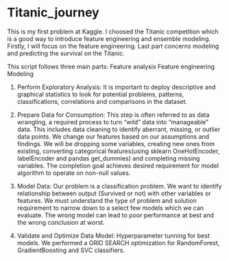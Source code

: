 # Titanic_journey
This is my first problem at Kaggle. I choosed the Titanic competition which is a good way to introduce feature engineering and ensemble modeling. Firstly, I will focus on the feature engineering. Last part concerns modeling and predicting the survival on the Titanic.

This script follows three main parts:
Feature analysis
Feature engineering
Modeling

1. Perform Exploratory Analysis: It is important to deploy descriptive and graphical statistics to look for potential problems, patterns, classifications, correlations and comparisons in the dataset.

2. Prepare Data for Consumption: This step is often referred to as data wrangling, a required process to turn “wild” data into “manageable” data. This includes data cleaning to identify aberrant, missing, or outlier data points. We change our features based on our assumptions and findings. We will be dropping some variables, creating new ones from existing, converting categorical features(using sklearn OneHotEncoder, labelEncoder and pandas get_dummies) and completing missing variables. The completion goal achieves desired requirement for model algorithm to operate on non-null values.

3. Model Data: Our problem is a classification problem. We want to identify relationship between output (Survived or not) with other variables or features. We must understand the type of problem and solution requirement to narrow down to a select few models which we can evaluate. The wrong model can lead to poor performance at best and the wrong conclusion at worst.

4. Validate and Optimize Data Model: Hyperparameter tunning for best models. We performed a GRID SEARCH optimization for RandomForest, GradientBoosting and SVC classifiers.
